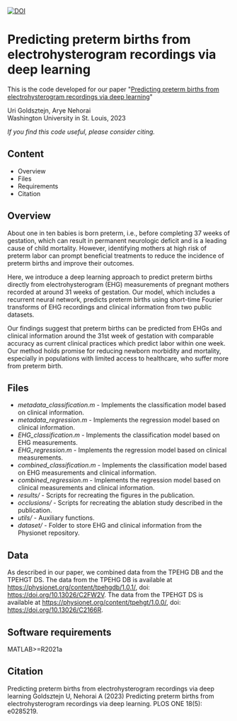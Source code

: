 [![DOI](https://zenodo.org/badge/630230253.svg)](https://zenodo.org/badge/latestdoi/630230253)

# Predicting preterm births from electrohysterogram recordings via deep learning

This is the code developed for our paper "[Predicting preterm births from electrohysterogram recordings via deep learning](https://journals.plos.org/plosone/article?id=10.1371/journal.pone.0285219)"  

Uri Goldsztejn, Arye Nehorai  
Washington University in St. Louis, 2023

*If you find this code useful, please consider citing.*

## Content
* Overview
* Files
* Requirements
* Citation

## Overview

About one in ten babies is born preterm, i.e., before completing 37 weeks of gestation, which can result in permanent neurologic deficit and is a leading cause of child mortality. However, identifying mothers at high risk of preterm labor can prompt beneficial treatments to reduce the incidence of preterm births and improve their outcomes.

Here, we introduce a deep learning approach to predict preterm births directly from electrohysterogram (EHG) measurements of pregnant mothers recorded at around 31 weeks of gestation. Our model, which includes a recurrent neural network, predicts preterm births using short-time Fourier transforms of EHG recordings and clinical information from two public datasets. 

Our findings suggest that preterm births can be predicted from EHGs and clinical information around the 31st week of gestation with comparable accuracy as current clinical practices which predict labor within one week. Our method holds promise for reducing newborn morbidity and mortality, especially in populations with limited access to healthcare, who suffer more from preterm birth.



## Files

* *metadata_classification.m* - Implements the classification model based on clinical information.
* *metadata_regression.m* - Implements the regression model based on clinical information.
* *EHG_classification.m* - Implements the classification model based on EHG measurements.
* *EHG_regression.m* - Implements the regression model based on clinical measurements.
* *combined_classification.m* - Implements the classification model based on EHG measurements and clinical information.
* *combined_regression.m* - Implements the regression model based on clinical measurements and clinical information.
* *results/* - Scripts for recreating the figures in the publication.
* *occlusions/* - Scripts for recreating the ablation study described in the publication.
* *utils/* - Auxiliary functions.
* *dataset/* - Folder to store EHG and clinical information from the Physionet repository.

## Data

As described in our paper, we combined data from the TPEHG DB and the TPEHGT DS.
The data from the TPEHG DB is available at https://physionet.org/content/tpehgdb/1.0.1/, doi: https://doi.org/10.13026/C2FW2V.
The data from the TPEHGT DS is available at https://physionet.org/content/tpehgt/1.0.0/, doi: https://doi.org/10.13026/C2166R.

## Software requirements

MATLAB>=R2021a 

## Citation

Predicting preterm births from electrohysterogram recordings via deep learning
Goldsztejn U, Nehorai A (2023) Predicting preterm births from electrohysterogram recordings via deep learning. PLOS ONE 18(5): e0285219.
